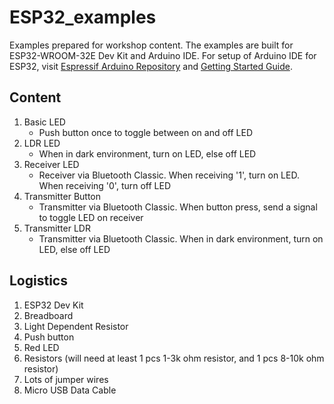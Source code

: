 # ESP32_examples 
Examples prepared for workshop content. The examples are built for ESP32-WROOM-32E Dev Kit and Arduino IDE. For setup of Arduino IDE for ESP32, visit [Espressif Arduino Repository](https://github.com/espressif/arduino-esp32/tree/master) and [Getting Started Guide](https://docs.espressif.com/projects/arduino-esp32/en/latest/getting_started.html).

## Content
1. Basic LED
    - Push button once to toggle between on and off LED
3. LDR LED
    - When in dark environment, turn on LED, else off LED
4. Receiver LED
    - Receiver via Bluetooth Classic. When receiving '1', turn on LED. When receiving '0', turn off LED
5. Transmitter Button
    - Transmitter via Bluetooth Classic. When button press, send a signal to toggle LED on receiver
6. Transmitter LDR
    - Transmitter via Bluetooth Classic. When in dark environment, turn on LED, else off LED

## Logistics

1. ESP32 Dev Kit
2. Breadboard
3. Light Dependent Resistor
4. Push button
5. Red LED
6. Resistors (will need at least 1 pcs 1-3k ohm resistor, and 1 pcs 8-10k ohm resistor)
7. Lots of jumper wires
8. Micro USB Data Cable
